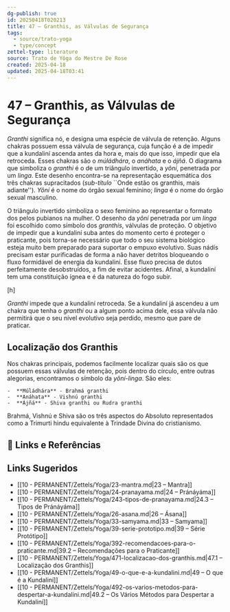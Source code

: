 ```yaml
---
dg-publish: true
id: 20250418T020213
title: 47 – Granthis, as Válvulas de Segurança
tags:
  - source/trato-yoga
  - type/concept
zettel-type: literature
source: Trato de Yôga do Mestre De Rose
created: 2025-04-18
updated: 2025-04-18T03:41
---
```


# 47 – Granthis, as Válvulas de Segurança

*Granthi* significa nó, e designa uma espécie de válvula de retenção. Alguns chakras possuem essa válvula de segurança, cuja função é a de impedir que a kundaliní ascenda antes da hora e, mais do que isso, impedir que ela retroceda. Esses chakras são o *múládhára*, o *anáhata* e o *ájñá*. O diagrama que simboliza o *granthi* é o de um triângulo invertido, a *yôní*, penetrada por um *linga*. Este desenho encontra-se na representação esquemática dos três chakras supracitados (*sub-título* ``Onde estão os granthis, mais adiante''). *Yôní* é o nome do órgão sexual feminino; *linga* é o nome do órgão sexual masculino.

O triângulo invertido simboliza o sexo feminino ao representar o formato dos pelos pubianos na mulher. O desenho da *yôní* penetrada por um *linga* foi escolhido como símbolo dos *granthis*, válvulas de proteção. O objetivo de impedir que a kundaliní suba antes do momento certo é proteger o praticante, pois torna-se necessário que todo o seu sistema biológico esteja muito bem preparado para suportar o empuxo evolutivo. Suas nádís precisam estar purificadas de forma a não haver detritos bloqueando o fluxo formidável de energia da kundaliní. Esse fluxo precisa de dutos perfeitamente desobstruídos, a fim de evitar acidentes. Afinal, a kundaliní tem uma constituição ígnea e é da natureza do fogo subir.

[h]
    
    
    
    

*Granthi* impede que a kundaliní retroceda. Se a kundaliní já ascendeu a um chakra que tenha o *granthi* ou a algum ponto acima dele, essa válvula não permitirá que o seu nível evolutivo seja perdido, mesmo que pare de praticar.

## Localização dos Granthis

Nos chakras principais, podemos facilmente localizar quais são os que possuem essas válvulas de retenção, pois dentro do círculo, entre outras alegorias, encontramos o símbolo da *yôní-linga*. São eles:

    -  **Múládhára** - Brahmá granthi
    -  **Anáhata** - Vishnú granthi
    -  **Ájñá** - Shiva granthi ou Rudra granthi

Brahmá, Vishnú e Shiva são os três aspectos do Absoluto representados como a Trimurti hindu equivalente à Trindade Divina do cristianismo.

## 🔗 Links e Referências

## Links Sugeridos

- [[10 - PERMANENT/Zettels/Yoga/23-mantra.md\|23 – Mantra]]
- [[10 - PERMANENT/Zettels/Yoga/24-pranayama.md\|24 – Pránáyáma]]
- [[10 - PERMANENT/Zettels/Yoga/243-tipos-de-pranayama.md\|24.3 – Tipos de Pránáyáma]]
- [[10 - PERMANENT/Zettels/Yoga/26-asana.md\|26 – Ásana]]
- [[10 - PERMANENT/Zettels/Yoga/33-samyama.md\|33 – Samyama]]
- [[10 - PERMANENT/Zettels/Yoga/39-serie-prototipo.md\|39 – Série Protótipo]]
- [[10 - PERMANENT/Zettels/Yoga/392-recomendacoes-para-o-praticante.md\|39.2 – Recomendações para o Praticante]]
- [[10 - PERMANENT/Zettels/Yoga/471-localizacao-dos-granthis.md\|47.1 – Localização dos Granthis]]
- [[10 - PERMANENT/Zettels/Yoga/49-o-que-e-a-kundalini.md\|49 – O que é a Kundaliní]]
- [[10 - PERMANENT/Zettels/Yoga/492-os-varios-metodos-para-despertar-a-kundalini.md\|49.2 – Os Vários Métodos para Despertar a Kundaliní]]